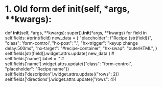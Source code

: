 # 1. Old form def __init__(self, *args, **kwargs):

def __init__(self, *args, **kwargs):
        super().__init__(*args, **kwargs)
        for field in self.fields:
            #print(field)
            new_data = {
                "placeholder": f"Recipe {str(field)}",
                "class": 'form-control',
                "hx-post": ".",
                "hx-trigger": "keyup change delay:500ms",
                "hx-target": "#recipe-container",
                "hx-swap": "outerHTML",
            }
            self.fields[str(field)].widget.attrs.update(
                new_data
            )
        # self.fields['name'].label = ''
        # self.fields['name'].widget.attrs.update({"class": "form-control", "placeholder": "Recipe name"})
        self.fields['description'].widget.attrs.update({"rows": 2})
        self.fields['directions'].widget.attrs.update({"rows": 4})
